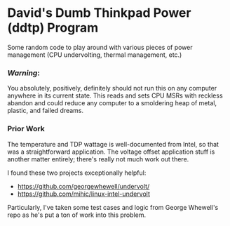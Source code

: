 # David's Dumb Thinkpad Power (ddtp) Program

Some random code to play around with various pieces of power management (CPU undervolting,
thermal management, etc.)

### *Warning*:

You absolutely, positively, definitely should not run this on any computer anywhere in its
current state. This reads and sets CPU MSRs with reckless abandon and could reduce any computer
to a smoldering heap of metal, plastic, and failed dreams.

### Prior Work

The temperature and TDP wattage is well-documented from Intel, so that was a straightforward
application. The voltage offset application stuff is another matter entirely; there's really
not much work out there.

I found these two projects exceptionally helpful:

* https://github.com/georgewhewell/undervolt/
* https://github.com/mihic/linux-intel-undervolt

Particularly, I've taken some test cases and logic from George Whewell's repo as he's put a ton
of work into this problem.